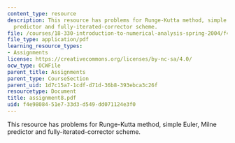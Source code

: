 ```yaml
---
content_type: resource
description: This resource has problems for Runge-Kutta method, simple Euler, Milne
  predictor and fully-iterated-corrector scheme.
file: /courses/18-330-introduction-to-numerical-analysis-spring-2004/f4e9808451e733d3d549dd071124e3f0_assignment8.pdf
file_type: application/pdf
learning_resource_types:
- Assignments
license: https://creativecommons.org/licenses/by-nc-sa/4.0/
ocw_type: OCWFile
parent_title: Assignments
parent_type: CourseSection
parent_uid: 1d7c15a7-1cdf-d71d-36b8-393ebca3c26f
resourcetype: Document
title: assignment8.pdf
uid: f4e98084-51e7-33d3-d549-dd071124e3f0
---
```

This resource has problems for Runge-Kutta method, simple Euler, Milne predictor and fully-iterated-corrector scheme.